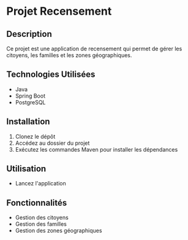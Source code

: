 # Projet Recensement

## Description
Ce projet est une application de recensement
qui permet de gérer les citoyens, les familles
et les zones géographiques.

## Technologies Utilisées
- Java
- Spring Boot
- PostgreSQL

## Installation
1. Clonez le dépôt
2. Accédez au dossier du projet
3. Exécutez les commandes Maven pour installer les dépendances

## Utilisation
- Lancez l'application

## Fonctionnalités
- Gestion des citoyens
- Gestion des familles
- Gestion des zones géographiques
